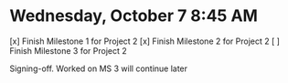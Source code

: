 # Wednesday, October 7 8:45 AM
[x] Finish Milestone 1 for Project 2
[x] Finish Milestone 2 for Project 2
[ ] Finish Milestone 3 for Project 2

Signing-off. Worked on MS 3 will continue later